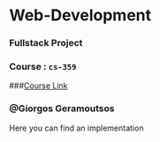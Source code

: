 # Web-Development
### Fullstack Project 
### Course : `cs-359`
###<a href="https://www.csd.uoc.gr/CSD/index.jsp?content=courses_catalog&openmenu=demoAcc3&lang=gr&area_id=6&course=94" target="_blank">Course Link</a>
### @Giorgos Geramoutsos
Here you can find an implementation
